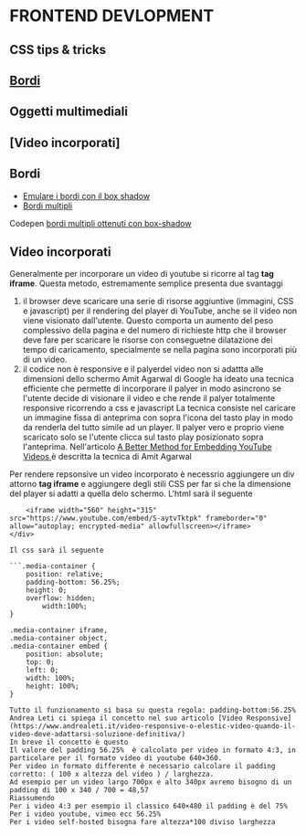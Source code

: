# FRONTEND DEVLOPMENT
## CSS tips & tricks
## [Bordi](#bordi)

## Oggetti multimediali
## [Video incorporati]


## Bordi
- [Emulare i bordi con il box shadow](https://makandracards.com/makandra/12019-css-emulate-borders-with-inset-box-shadows)
- [Bordi multipli](https://css-tricks.com/snippets/css/multiple-borders/)

Codepen [bordi multipli ottenuti con box-shadow](https://codepen.io/crbaruta/pen/RZgvwa)


## Video incorporati
Generalmente per incorporare un video di youtube si ricorre al tag **tag iframe**. Questa metodo, estremamente semplice presenta due svantaggi
1. il browser deve scaricare una serie di risorse aggiuntive (immagini, CSS e javascript) per il rendering del player di YouTube, anche se il video non viene visionato dall'utente. Questo comporta un aumento del peso complessivo della pagina e del numero di richieste http che il browser deve fare per scaricare le risorse con conseguetne dilatazione dei tempo di caricamento, specialmente se nella pagina sono incorporati più di un video.
2. il codice non è responsive e il palyerdel video non si adattta alle dimensioni dello schermo
Amit Agarwal di Google ha ideato una tecnica efficiente che permette di incorporare il palyer in modo asincrono se l'utente decide di visionare il video e che rende il palyer totalmente responsive ricorrendo a css e javascript
La tecnica consiste nel caricare un immagine fissa di anteprima con sopra l'icona del tasto play in modo da renderla del tutto simile ad un player. Il palyer vero e proprio viene scaricato solo se l'utente clicca sul tasto play posizionato sopra l'anteprima.
Nell'articolo [A Better Method for Embedding YouTube Videos ](https://www.labnol.org/internet/light-youtube-embeds/27941/) è descritta la tecnica di Amit Agarwal

Per rendere repsonsive un video incorporato è necessrio aggiungere un div attorno **tag iframe** e aggiungere degli stili CSS per far si che la dimensione del player si adatti a quella delo schermo.
L'html sarà il seguente
```<div class="media-container">
	<iframe width="560" height="315" src="https://www.youtube.com/embed/S-aytvTktpk" frameborder="0" allow="autoplay; encrypted-media" allowfullscreen></iframe>
</div>

Il css sarà il seguente

```.media-container {
	position: relative;
	padding-bottom: 56.25%;
	height: 0;
	overflow: hidden;
        width:100%;
}

.media-container iframe,  
.media-container object,  
.media-container embed {
	position: absolute;
	top: 0;
	left: 0;
	width: 100%;
	height: 100%;
} 

Tutto il funzionamento si basa su questa regola: padding-bottom:56.25% 
Andrea Leti ci spiega il concetto nel suo articolo [Video Responsive](https://www.andrealeti.it/video-responsive-o-elestic-video-quando-il-video-deve-adattarsi-soluzione-definitiva/)
In breve il concetto è questo
Il valore del padding 56.25%  è calcolato per video in formato 4:3, in particolare per il formato video di youtube 640×360.
Per video in formato differente è necessario calcolare il padding corretto: ( 100 x altezza del video ) / larghezza.
Ad esempio per un video largo 700px e alto 340px avremo bisogno di un padding di 100 x 340 / 700 = 48,57
Riassumendo
Per i video 4:3 per esempio il classico 640×480 il padding è del 75%
Per i video youtube, vimeo ecc 56.25%
Per i video self-hosted bisogna fare altezza*100 diviso larghezza




